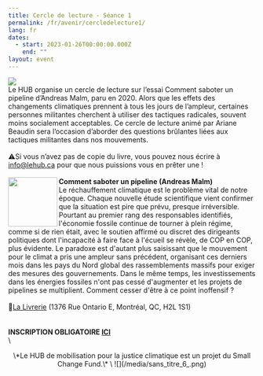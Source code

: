 ```yaml
---
title: Cercle de lecture - Séance 1
permalink: /fr/avenir/cercledelecture1/
lang: fr
dates:
  - start: 2023-01-26T00:00:00.000Z
    end: ""
layout: event
---
```

![](/media/copie_de_cercle_de_lecture_600_200_px_.png)
\
Le HUB organise un cercle de lecture sur l’essai Comment saboter un pipeline d’Andreas Malm, paru en 2020. Alors que les effets des changements climatiques prennent à tous les jours de l’ampleur, certaines personnes militantes cherchent à utiliser des tactiques radicales, souvent moins socialement acceptables. Ce cercle de lecture animé par Ariane Beaudin sera l’occasion d’aborder des questions brûlantes liées aux tactiques militantes dans nos mouvements.
\
\
⚠️Si vous n’avez pas de copie du livre, vous pouvez nous écrire à [info@lehub.ca](mailto:info@lehub.ca) pour que nous puissions vous en prêter une !
\
\
<img align="left" width="100" height="100" src="/media/commentsaboterunpeip.png">**Comment saboter un pipeline (Andreas Malm)**
\
Le réchauffement climatique est le problème vital de notre époque. Chaque nouvelle étude scientifique vient confirmer que la situation est pire que prévu, presque irréversible. Pourtant au premier rang des responsables identifiés, l'économie fossile continue de tourner à plein régime, comme si de rien était, avec le soutien affirmé ou discret des dirigeants politiques dont l'incapacité à faire face à l'écueil se révèle, de COP en COP, plus évidente. Le paradoxe est d'autant plus saisissant que le mouvement pour le climat a pris une ampleur sans précédent, organisant ces derniers mois dans les pays du Nord global des rassemblements massifs pour exiger des mesures des gouvernements. Dans le même temps, les investissements dans les énergies fossiles n'ont pas cessé d'augmenter et les projets de pipelines se multiplient. Comment cesser d'être à ce point inoffensif ?
\
\
📍[La Livrerie](https://www.lalivrerie.com/) (1376 Rue Ontario E, Montréal, QC, H2L 1S1)\
\
\
**I﻿NSCRIPTION OBLIGATOIRE [ICI](https://lepointdevente.com/billets/8lx230125001)**
\
\
<center>\*L﻿e HUB de mobilisation pour la justice climatique est un projet du Small Change Fund.\*
\
![](/media/sans_titre_6_.png)